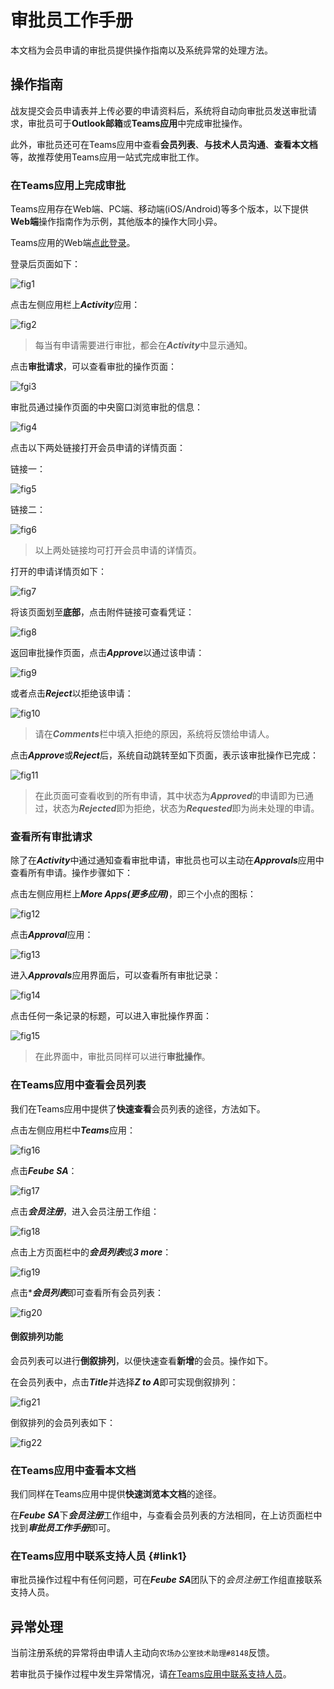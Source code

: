 # 审批员工作手册

本文档为会员申请的审批员提供操作指南以及系统异常的处理方法。

## 操作指南

战友提交会员申请表并上传必要的申请资料后，系统将自动向审批员发送审批请求，审批员可于**Outlook邮箱**或**Teams应用**中完成审批操作。

此外，审批员还可在Teams应用中查看**会员列表**、**与技术人员沟通**、**查看本文档**等，故推荐使用Teams应用一站式完成审批工作。

### 在Teams应用上完成审批

Teams应用存在Web端、PC端、移动端(iOS/Android)等多个版本，以下提供**Web端**操作指南作为示例，其他版本的操作大同小异。

Teams应用的Web端[点此登录](https://teams.microsoft.com/)。

登录后页面如下：

![fig1](https://raw.githubusercontent.com/ydche3/fwork-graph-bed/main/teams.png)

点击左侧应用栏上***Activity***应用：

![fig2](https://raw.githubusercontent.com/ydche3/fwork-graph-bed/main/teams-activity_000.png)

> 每当有申请需要进行审批，都会在***Activity***中显示通知。

点击**审批请求**，可以查看审批的操作页面：

![fgi3](https://raw.githubusercontent.com/ydche3/fwork-graph-bed/main/teams-activity-approval.png)

审批员通过操作页面的中央窗口浏览审批的信息：

![fig4](https://raw.githubusercontent.com/ydche3/fwork-graph-bed/main/teams-activity-approval-detail.png)

点击以下两处链接打开会员申请的详情页面：

链接一：

![fig5](https://raw.githubusercontent.com/ydche3/fwork-graph-bed/main/teams-activity-approval-detail-link.png)

链接二：

![fig6](https://raw.githubusercontent.com/ydche3/fwork-graph-bed/main/teams-activity-approval-detail-attachment.png)

> 以上两处链接均可打开会员申请的详情页。


打开的申请详情页如下：

![fig7](https://raw.githubusercontent.com/ydche3/fwork-graph-bed/main/sharepoint-applivation-detail.png)

将该页面划至**底部**，点击附件链接可查看凭证：

![fig8](https://raw.githubusercontent.com/ydche3/fwork-graph-bed/main/sharepoint-applivation-detail-attachments.png)

返回审批操作页面，点击***Approve***以通过该申请：

![fig9](https://raw.githubusercontent.com/ydche3/fwork-graph-bed/main/sharepoint-applivation-detail-approve.png)

或者点击***Reject***以拒绝该申请：

![fig10](https://raw.githubusercontent.com/ydche3/fwork-graph-bed/main/teams-activity-approval-reject_000.png)

> 请在***Comments***栏中填入拒绝的原因，系统将反馈给申请人。


点击***Approve***或***Reject***后，系统自动跳转至如下页面，表示该审批操作已完成：

![fig11](https://raw.githubusercontent.com/ydche3/fwork-graph-bed/main/teams-activity-approval-status.png)

> 在此页面可查看收到的所有申请，其中状态为***Approved***的申请即为已通过，状态为***Rejected***即为拒绝，状态为***Requested***即为尚未处理的申请。

### 查看所有审批请求

除了在***Activity***中通过通知查看审批申请，审批员也可以主动在***Approvals***应用中查看所有申请。操作步骤如下：

点击左侧应用栏上***More Apps(更多应用)***，即三个小点的图标：

![fig12](https://raw.githubusercontent.com/ydche3/fwork-graph-bed/main/teams-more-apps_000.png)

点击***Approval***应用：

![fig13](https://raw.githubusercontent.com/ydche3/fwork-graph-bed/main/teams-approval.png)

进入***Approvals***应用界面后，可以查看所有审批记录：

![fig14](https://raw.githubusercontent.com/ydche3/fwork-graph-bed/main/teams-more-apps-approvals-received.png)

点击任何一条记录的标题，可以进入审批操作界面：

![fig15](https://raw.githubusercontent.com/ydche3/fwork-graph-bed/main/teams-more-apps-approvals-received-detail.png)

> 在此界面中，审批员同样可以进行**审批操作**。

### 在Teams应用中查看会员列表

我们在Teams应用中提供了**快速查看**会员列表的途径，方法如下。

点击左侧应用栏中***Teams***应用：

![fig16](https://raw.githubusercontent.com/ydche3/fwork-graph-bed/main/teams-teams.png)

点击***Feube SA***：

![fig17](https://raw.githubusercontent.com/ydche3/fwork-graph-bed/main/teams-teams-feubesa.png)

点击***会员注册***，进入会员注册工作组：

![fig18](https://raw.githubusercontent.com/ydche3/fwork-graph-bed/main/teams-teams-feubesa-channel.png)

点击上方页面栏中的***会员列表***或***3 more***：

![fig19](https://raw.githubusercontent.com/ydche3/fwork-graph-bed/main/teams-teams-feubesa-channel-more.png)

点击****会员列表***即可查看所有会员列表：

![fig20](https://raw.githubusercontent.com/ydche3/fwork-graph-bed/main/teams-teams-feubesa-channel-more-list.png)

#### 倒叙排列功能

会员列表可以进行**倒叙排列**，以便快速查看**新增**的会员。操作如下。

在会员列表中，点击***Title***并选择***Z to A***即可实现倒叙排列：

![fig21](https://raw.githubusercontent.com/ydche3/fwork-graph-bed/main/teams-teams-feubesa-channel-more-list-z2a.png)

倒叙排列的会员列表如下：

![fig22](https://raw.githubusercontent.com/ydche3/fwork-graph-bed/main/teams-teams-feubesa-channel-more-list-z2a-new.png)

### 在Teams应用中查看本文档

我们同样在Teams应用中提供**快速浏览本文档**的途径。

在***Feube SA***下***会员注册***工作组中，与查看会员列表的方法相同，在上访页面栏中找到***审批员工作手册***即可。

### 在Teams应用中联系支持人员 {#link1}

审批员操作过程中有任何问题，可在***Feube SA***团队下的*会员注册*工作组直接联系支持人员。

## 异常处理

当前注册系统的异常将由申请人主动向`农场办公室技术助理#8148`反馈。

若审批员于操作过程中发生异常情况，请[在Teams应用中联系支持人员](#link1)。
